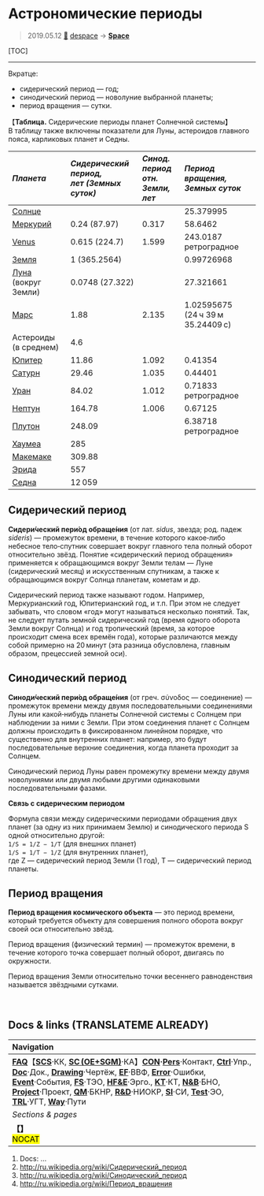 # Астрономические периоды
> 2019.05.12 [🚀](../index/index.md) [despace](index.md) → **[Space](index.md)**

[TOC]

---

Вкратце:

   - сидерический период — год;
   - синодический период — новолуние выбранной планеты;
   - период вращения — сутки.

【**Таблица.** Сидерические периоды планет Солнечной системы】  
В таблицу также включены показатели для Луны, астероидов главного пояса, карликовых планет и Седны.

|*Планета*|*Сидерический период,<br> лет (Земных суток)*|*Синод. период<br> отн. Земли, лет*|*Период вращения,<br> Земных суток*|
|:--|:--|:--|:--|
|[Солнце](sun.md)| | |25.379995|
|[Меркурий](mercury.md)|0.24 (87.97)|0.317|58.6462|
|[Venus](venus.md)|0.615 (224.7)|1.599|243.0187 ретроградное|
|[Земля](earth.md)|1 (365.2564)| |0.99726968|
|[Луна](moon.md) (вокруг Земли)|0.0748 (27.322)| |27.321661|
|[Марс](mars.md)|1.88|2.135|1.02595675 (24 ч 39 м 35.24409 с)|
|Астероиды (в среднем)|4.6| | |
|[Юпитер](jupiter.md)|11.86|1.092|0.41354|
|[Сатурн](saturn.md)|29.46|1.035|0.44401|
|[Уран](uranus.md)|84.02|1.012|0.71833 ретроградное|
|[Нептун](neptune.md)|164.78|1.006|0.67125|
|[Плутон](pluto.md)|248.09| |6.38718 ретроградное|
|[Хаумеа](haumea.md)|285| | |
|[Макемаке](makemake.md)|309.88| | |
|[Эрида](eris.md)|557| | |
|[Седна](sedna.md)|12 059| | |



## Сидерический период
**Сидери́ческий пери́од обраще́ния** (от лат. *sidus*, звезда; род. падеж *sideris*) — промежуток времени, в течение которого какое‑либо небесное тело‑спутник совершает вокруг главного тела полный оборот относительно звёзд. Понятие «сидерический период обращения» применяется к обращающимся вокруг Земли телам — Луне (сидерический месяц) и искусственным спутникам, а также к обращающимся вокруг Солнца планетам, кометам и др.

Сидерический период также называют годом. Например, Меркурианский год, Юпитерианский год, и т.п. При этом не следует забывать, что словом «год» могут называться несколько понятий. Так, не следует путать земной сидерический год (время одного оборота Земли вокруг Солнца) и год тропический (время, за которое происходит смена всех времён года), которые различаются между собой примерно на 20 минут (эта разница обусловлена, главным образом, прецессией земной оси).



## Синодический период
**Синоди́ческий пери́од обраще́ния** (от греч. σύνοδος — соединение) — промежуток времени между двумя последовательными соединениями Луны или какой‑нибудь планеты Солнечной системы с Солнцем при наблюдении за ними с Земли. При этом соединения планет с Солнцем должны происходить в фиксированном линейном порядке, что существенно для внутренних планет: например, это будут последовательные верхние соединения, когда планета проходит за Солнцем.

Синодический период Луны равен промежутку времени между двумя новолуниями или двумя любыми другими одинаковыми последовательными фазами.

**Связь с сидерическим периодом**

Формула связи между сидерическими периодами обращения двух планет (за одну из них принимаем Землю) и синодического периода S одной относительно другой:  
`1/S = 1/Z − 1/T` (для внешних планет)  
`1/S = 1/T − 1/Z` (для внутренних планет),  
где Z — сидерический период Земли (1 год), Т — сидерический период планеты.



## Период вращения
**Период вращения космического объекта** — это период времени, который требуется объекту для совершения полного оборота вокруг своей оси относительно звёзд.

Период вращения (физический термин) — промежуток времени, в течение которого точка совершает полный оборот, двигаясь по окружности.

Период вращения Земли относительно точки весеннего равноденствия называется звёздными сутками.



<p style="page-break-after:always"> </p>

## Docs & links (TRANSLATEME ALREADY)
|Navigation|
|:--|
|**[FAQ](faq.md)**【**[SCS](scs.md)**·КК, **[SC (OE+SGM)](sc.md)**·КА】**[CON](contact.md)·[Pers](person.md)**·Контакт, **[Ctrl](control.md)**·Упр., **[Doc](doc.md)**·Док., **[Drawing](drawing.md)**·Чертёж, **[EF](ef.md)**·ВВФ, **[Error](error.md)**·Ошибки, **[Event](event.md)**·События, **[FS](fs.md)**·ТЭО, **[HF&E](hfe.md)**·Эрго., **[KT](kt.md)**·КТ, **[N&B](nnb.md)**·БНО, **[Project](project.md)**·Проект, **[QM](qm.md)**·БКНР, **[R&D](rnd.md)**·НИОКР, **[SI](si.md)**·СИ, **[Test](test.md)**·ЭО, **[TRL](trl.md)**·УГТ, **[Way](way.md)**·Пути|
|*Sections & pages*|
|**【[](.md)】**<br> <mark>NOCAT</mark>|

   1. Docs: …
   1. <http://ru.wikipedia.org/wiki/Сидерический_период>
   1. <http://ru.wikipedia.org/wiki/Синодический_период>
   1. <http://ru.wikipedia.org/wiki/Период_вращения>

